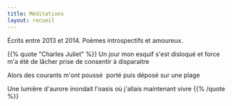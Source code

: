 ```yaml
---
title: Méditations
layout: recueil
---
```


Écrits entre 2013 et 2014. Poèmes introspectifs et amoureux.

{{% quote "Charles Juliet" %}}
  Un jour
  mon esquif s'est disloqué
  et force m'a été
  de lâcher prise
  de consentir à disparaitre

  Alors des courants
  m'ont poussé  porté
  puis déposé sur une plage

  Une lumière d'aurore
  inondait l'oasis
  où j'allais maintenant
  vivre
{{% /quote %}}
